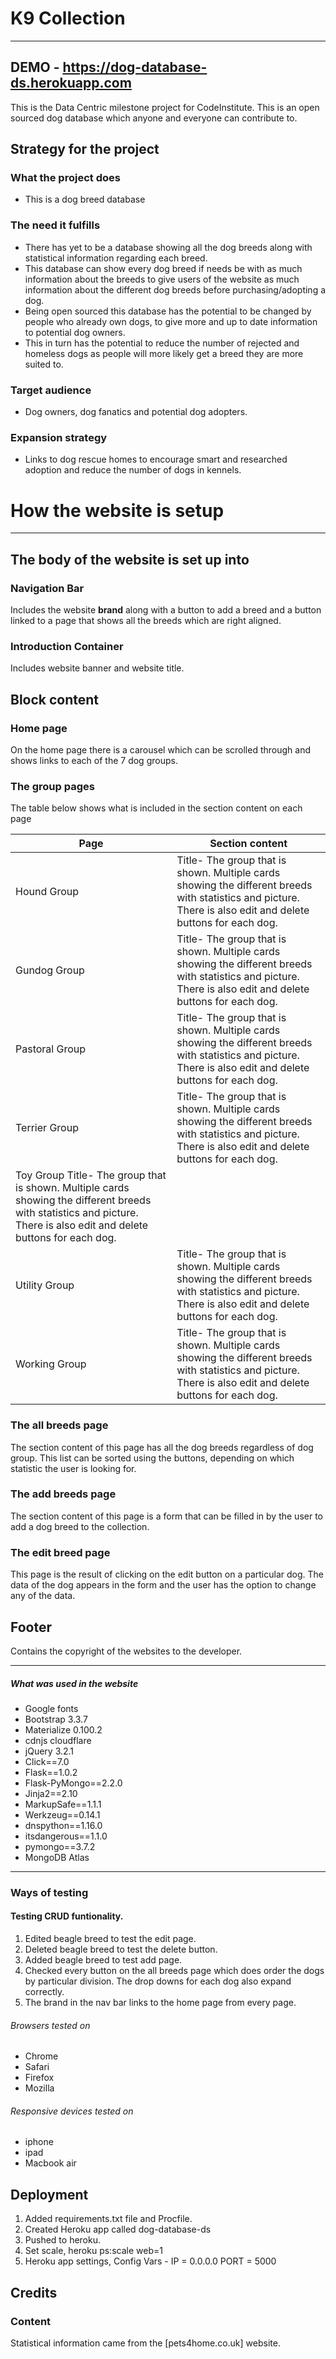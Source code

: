 # **K9 Collection**
---

## DEMO - https://dog-database-ds.herokuapp.com

This is the Data Centric milestone project for CodeInstitute.
This is an open sourced dog database which anyone and everyone can contribute to.





## Strategy for the project
### What the project does
* This is a dog breed database

### The need it fulfills
* There has yet to be a database showing all the dog breeds along with statistical information regarding each breed.
* This database can show every dog breed if needs be with as much information about the breeds to give users of the website as much information about the different dog breeds before purchasing/adopting a dog.
* Being open sourced this database has the potential to be changed by people who already own dogs, to give more and up to date information to potential dog owners.
* This in turn has the potential to reduce the number of rejected and homeless dogs as people will more likely get a breed they are more suited to.

### Target audience
* Dog owners, dog fanatics and potential dog adopters.

### Expansion strategy
* Links to dog rescue homes to encourage smart and researched adoption and reduce the number of dogs in kennels.


# How the website is setup
---
## The body of the website is set up into

### Navigation Bar

Includes the website __brand__ along with a button to add a breed and a button linked to a page that shows all the breeds which are right aligned. 

### Introduction Container

Includes website banner and website title.

## Block content

### Home page

On the home page there is a carousel which can be scrolled through and shows links to each of the 7 dog groups.

### The group pages

The table below shows what is included in the section content on each page 

|Page         |  Section content|
|-------------|-----------------|
|Hound Group  |Title- The group that is shown. Multiple cards showing the different breeds with statistics and picture. There is also edit and delete buttons for each dog.|
|Gundog Group |Title- The group that is shown. Multiple cards showing the different breeds with statistics and picture. There is also edit and delete buttons for each dog.|
|Pastoral Group|Title- The group that is shown. Multiple cards showing the different breeds with statistics and picture. There is also edit and delete buttons for each dog.|
|Terrier Group|Title- The group that is shown. Multiple cards showing the different breeds with statistics and picture. There is also edit and delete buttons for each dog.|
|Toy Group    Title- The group that is shown. Multiple cards showing the different breeds with statistics and picture. There is also edit and delete buttons for each dog.|
|Utility Group|Title- The group that is shown. Multiple cards showing the different breeds with statistics and picture. There is also edit and delete buttons for each dog.|
|Working Group|Title- The group that is shown. Multiple cards showing the different breeds with statistics and picture. There is also edit and delete buttons for each dog.|

### The all breeds page

The section content of this page has all the dog breeds regardless of dog group.
This list can be sorted using the buttons, depending on which statistic the user is looking for.

### The add breeds page

The section content of this page is a form that can be filled in by the user to add a dog breed to the collection.

### The edit breed page

This page is the result of clicking on the edit button on a particular dog. The data of the dog appears in the form and the user has the option to change any of the data.


## Footer

Contains the copyright of the websites to the developer.


---

##### What was used in the website

* Google fonts
* Bootstrap 3.3.7
* Materialize 0.100.2
* cdnjs cloudflare
* jQuery 3.2.1
* Click==7.0
* Flask==1.0.2
* Flask-PyMongo==2.2.0
* Jinja2==2.10
* MarkupSafe==1.1.1
* Werkzeug==0.14.1
* dnspython==1.16.0
* itsdangerous==1.1.0
* pymongo==3.7.2
* MongoDB Atlas

---

### Ways of testing

#### Testing CRUD funtionality.
1. Edited beagle breed to test the edit page.
2. Deleted beagle breed to test the delete button.
3. Added beagle breed to test add page.
4. Checked every button on the all breeds page which does order the dogs by particular division. The drop downs for each dog also expand correctly.
5. The brand in the nav bar links to the home page from every page.

###### Browsers tested on

* Chrome
* Safari
* Firefox
* Mozilla

###### Responsive devices tested on
* iphone
* ipad
* Macbook air


## Deployment
1. Added requirements.txt file and Procfile.
2. Created Heroku app called dog-database-ds
3. Pushed to heroku.
4. Set scale, heroku ps:scale web=1
5. Heroku app settings, Config Vars - IP = 0.0.0.0 PORT = 5000

## Credits

### Content

Statistical information came from the [pets4home.co.uk] website.

